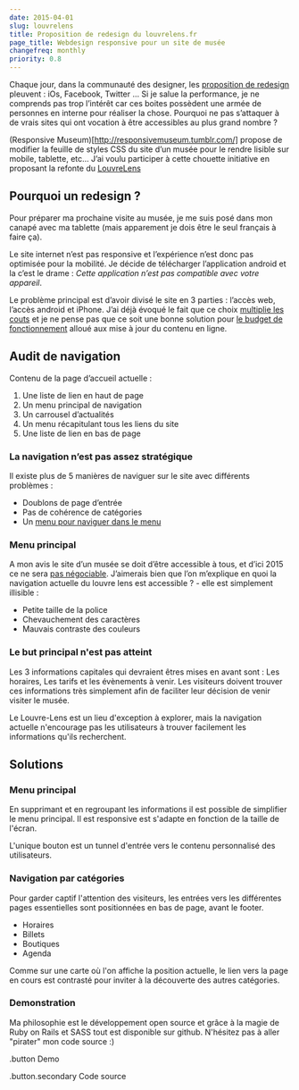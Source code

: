```yaml
---
date: 2015-04-01
slug: louvrelens
title: Proposition de redesign du louvrelens.fr
page_title: Webdesign responsive pour un site de musée
changefreq: monthly
priority: 0.8
---
```


Chaque jour, dans la communauté des designer, les [proposition de redesign](http://dribbble.com/search?page=4&q=redesign) pleuvent : iOs, Facebook, Twitter … Si je salue la performance, je ne comprends pas trop l’intérêt car ces boites possèdent une armée de personnes en interne pour réaliser la chose. Pourquoi ne pas s’attaquer à de vrais sites qui ont vocation à être accessibles au plus grand nombre ?


(Responsive Museum)[http://responsivemuseum.tumblr.com/] propose de modifier la feuille de styles CSS du site d’un musée pour le rendre lisible sur mobile, tablette, etc… J’ai voulu participer à cette chouette initiative en proposant la refonte du [LouvreLens](http://www.louvrelens.fr/)

## Pourquoi un redesign ?

Pour préparer ma prochaine visite au musée, je me suis posé dans mon canapé avec ma tablette (mais apparement je dois être le seul français à faire ça).

Le site internet n’est pas responsive et l’expérience n’est donc pas optimisée pour la mobilité. Je décide de télécharger l’application android et la c’est le drame : _Cette application n’est pas compatible avec votre appareil_.



Le problème principal est d’avoir divisé le site en 3 parties : l’accès web, l’accès android et iPhone.
J’ai déjà évoqué le fait que ce choix [multiplie les couts](http://davidl.fr/blog/webdesign-adaptatif-vs-site-mobile-vs-application-native.html) et je ne pense pas que ce soit une bonne solution pour [le budget de fonctionnement](http://fr.wikipedia.org/wiki/Louvre-Lens#Fonctionnement) alloué aux mise à jour du contenu en ligne.


## Audit de navigation


Contenu de la page d’accueil actuelle :

1. Une liste de lien en haut de page
2. Un menu principal de navigation
3. Un carrousel d’actualités
4. Un menu récapitulant tous les liens du site
5. Une liste de lien en bas de page

### La navigation n’est pas assez stratégique

Il existe plus de 5 manières de naviguer sur le site avec différents problèmes :

- Doublons de page d’entrée
- Pas de cohérence de catégories
- Un [menu pour naviguer dans le menu](https://31.media.tumblr.com/20dfb470e44ec08f07f240c16902e703/tumblr_mze5idLVTu1toamj8o2_500.gif)


### Menu principal

A mon avis le site d’un musée se doit d’être accessible à tous, et d’ici 2015 ce ne sera [pas négociable](http://www.lexpress.fr/actualites/1/societe/handicap-l-echeance-de-2015-d-accessiblite-pour-tous-pas-negociable_1023008.html). J’aimerais bien que l’on m’explique en quoi la navigation actuelle du louvre lens est accessible ? - elle est simplement illisible :

- Petite taille de la police
- Chevauchement des caractères
- Mauvais contraste des couleurs






### Le but principal n'est pas atteint

Les 3 informations capitales qui devraient êtres mises en avant sont : Les horaires, Les tarifs et les évènements à venir. Les visiteurs doivent trouver ces informations très simplement afin de faciliter leur décision de venir visiter le musée.

Le Louvre-Lens est un lieu d'exception à explorer, mais la navigation actuelle n'encourage pas les utilisateurs à trouver facilement les informations qu'ils recherchent.




## Solutions


### Menu principal

En supprimant et en regroupant les informations il est possible de simplifier le menu principal.
Il est responsive est s'adapte en fonction de la taille de l'écran.

L'unique bouton est un tunnel d'entrée vers le contenu personnalisé des utilisateurs.

### Navigation par catégories

Pour garder captif l'attention des visiteurs, les entrées vers les différentes pages essentielles sont positionnées en bas de page, avant le footer.

- Horaires
- Billets
- Boutiques
- Agenda

Comme sur une carte où l'on affiche la position actuelle, le lien vers la page en cours est contrasté pour inviter à la découverte des autres catégories.

### Demonstration

Ma philosophie est le développement open source et grâce à la magie de Ruby on Rails et SASS tout est disponible sur github. N'hésitez pas à aller "pirater" mon code source :)

.button
Demo

.button.secondary
Code source
